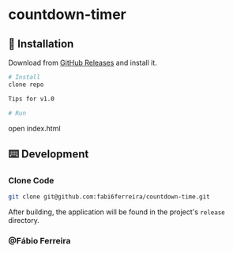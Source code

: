 # countdown-timer

## 💽 Installation

Download from [GitHub Releases](https://github.com/agalwood/Motrix/releases) and install it.

```bash
# Install
clone repo

Tips for v1.0

# Run
```
open index.html

## ⌨️ Development

### Clone Code

```bash
git clone git@github.com:fabi6ferreira/countdown-time.git
```

After building, the application will be found in the project's `release` directory.

### @Fábio Ferreira
